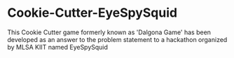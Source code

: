 # Cookie-Cutter-EyeSpySquid
This Cookie Cutter game formerly known as 'Dalgona Game' has been developed as an answer to the problem statement to a hackathon organized by MLSA KIIT named EyeSpySquid
